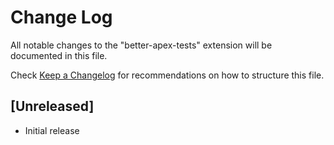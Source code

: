 # Change Log

All notable changes to the "better-apex-tests" extension will be documented in this file.

Check [Keep a Changelog](http://keepachangelog.com/) for recommendations on how to structure this file.

## [Unreleased]

- Initial release